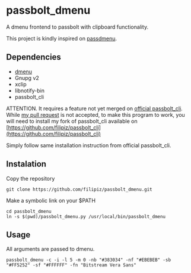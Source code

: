 # passbolt_dmenu
A dmenu frontend to passbolt with clipboard functionality.

This project is kindly inspired on [passdmenu](https://github.com/klaasb/passdmenu).

## Dependencies

* [dmenu](https://tools.suckless.org/dmenu/)
* Gnupg v2
* xclip
* libnotify-bin
* passbolt_cli


ATTENTION. It requires a feature not yet merged on [official passbolt_cli](https://github.com/passbolt/passbolt_cli).  
While [my pull request](https://github.com/passbolt/passbolt_cli/pull/53) is not accepted, to make this program to work, you will
need to install my fork of passbolt_cli available on [https://github.com/filipiz/passbolt_cli](https://github.com/filipiz/passbolt_cli)

Simply follow same installation instruction from official passbolt_cli.

## Instalation

Copy the repository

```
git clone https://github.com/filipiz/passbolt_dmenu.git

```

Make a symbolic link on your $PATH

```
cd passbolt_dmenu
ln -s $(pwd)/passbolt_dmenu.py /usr/local/bin/passbolt_dmenu
```


## Usage

All arguments are passed to dmenu.

```
passbolt_dmenu -c -i -l 5 -m 0 -nb "#383034" -nf "#EBEBEB" -sb "#FF5252" -sf "#FFFFFF" -fn "Bitstream Vera Sans"
```



